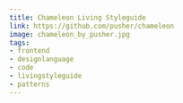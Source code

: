 ```yaml
---
title: Chameleon Living Styleguide
link: https://github.com/pusher/chameleon
image: chameleon_by_pusher.jpg
tags:
- frontend
- designlanguage
- code
- livingstyleguide
- patterns
---
```

